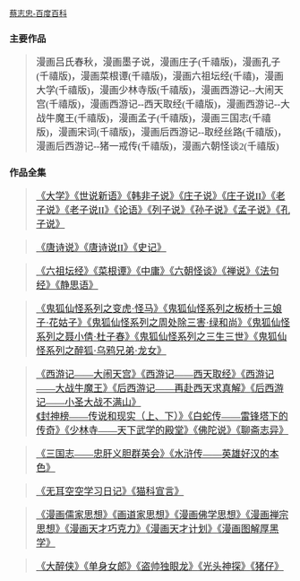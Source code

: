 <style scoped>
blockquote{font-size:17px;color:#37373a;font-family:微软雅黑;}
* {font-family: cursive;}
.content:not(.custom){max-width:100%;}
</style>

[蔡志忠-百度百科](https://baike.baidu.com/item/%E8%94%A1%E5%BF%97%E5%BF%A0/3403)

### 主要作品
>漫画吕氏春秋，漫画墨子说，漫画庄子(千禧版)，漫画孔子(千禧版)，漫画菜根谭(千禧版)，漫画六祖坛经(千禧)，漫画大学(千禧版)，漫画少林寺版(千禧版)，漫画西游记--大闹天宫(千禧版)，漫画西游记--西天取经(千禧版)，漫画西游记--大战牛魔王(千禧版)，漫画孟子(千禧版)，漫画三国志(千禧版)，漫画宋词(千禧版)，漫画后西游记--取经丝路(千禧版)，漫画后西游记--猪一戒传(千禧版)，漫画六朝怪谈2(千禧版)

### 作品全集
>[《大学》]()[《世说新语》]()[《韩非子说》]()[《庄子说》]()[《庄子说II》]()[《老子说》]()[《老子说II》]()[《论语》]()[《列子说》]()[《孙子说》]()[《孟子说》]()[《孔子说》]()

>[《唐诗说》]()[《唐诗说II》]()[《史记》]()

>[《六祖坛经》]()[《菜根谭》]()[《中庸》]()[《六朝怪谈》]()[《禅说》]()[《法句经》]()[《静思语》]()

>[《鬼狐仙怪系列之变虎·怪马》]()[《鬼狐仙怪系列之板桥十三娘子·花姑子》]()[《鬼狐仙怪系列之周处除三害·绿和尚》]()[《鬼狐仙怪系列之聂小倩·杜子春》]()[《鬼狐仙怪系列之三生三世》]()[《鬼狐仙怪系列之醉狐·乌鸦兄弟·龙女》]()

>[《西游记——大闹天宫》]()[《西游记——西天取经》]()[《西游记——大战牛魔王》]()[《后西游记——再赴西天求真解》]()[《后西游记——小圣大战不满山》]()[《封神榜——传说和现实（上、下）》]()[《白蛇传——雷锋塔下的传奇》]()[《少林寺——天下武学的殿堂》]()[《佛陀说》]()[《聊斋志异》]()

>[《三国志——忠肝义胆群英会》]()[《水浒传——英雄好汉的本色》]()

>[《无耳空空学习日记》]()[《猫科宣言》]()


>[《漫画儒家思想》]()[《画道家思想》]()[《漫画佛学思想》]()[《漫画禅宗思想》]()[《漫画天才巧克力》]()[《漫画天才计划》]()[《漫画图解厚黑学》]()

>[《大醉侠》]()[《单身女郎》]()[《盗帅独眼龙》]()[《光头神探》]()[《猪仔》]()
